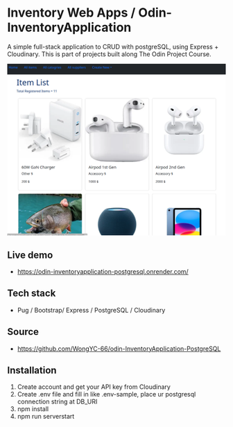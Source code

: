 # Inventory Web Apps / Odin-InventoryApplication

A simple full-stack application to CRUD with postgreSQL, using Express + Cloudinary. This is part of projects built along The Odin Project Course.

![photo](inventory-app.png)

## Live demo
- https://odin-inventoryapplication-postgresql.onrender.com/

## Tech stack 
-  Pug / Bootstrap/ Express / PostgreSQL / Cloudinary

## Source
- https://github.com/WongYC-66/odin-InventoryApplication-PostgreSQL

## Installation
1. Create account and get your API key from Cloudinary
2. Create .env file and fill in like .env-sample, place ur postgresql connection string at DB_URI
3. npm install
4. npm run serverstart

